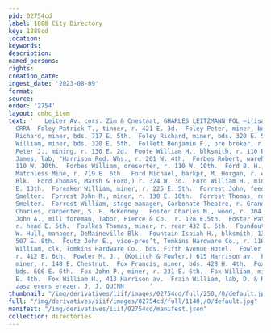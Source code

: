 ```yaml
---
pid: 02754cd
label: 1888 City Directory
key: 1888cd
location: 
keywords: 
description: 
named_persons: 
rights: 
creation_date: 
ingest_date: '2023-08-09'
format: 
source: 
order: '2754'
layout: cmhc_item
text: '   Leiter Av. cors. Zim & Cnestaat, GHARLES LEITZMANN FOL —i(isat—“(«wsé‘“‘C;!O
  CRRA  Foley Patrick T., tinner, r. 421 E. 3d.  Foley Peter, miner, bds. 717 E. 5th.  Foley
  Richard, miner, bds. 717 E. 5th.  Foley Richard, miner, bds. 320 E. 5th.  Foley
  William, miner, bds. 320 E. 5th.  Follett Benjamin F., ore broker, r. 226 W. 8th.  Folsom
  Peter J., mining, r. 130 E. 2d.  Foote William H., blksmith, r. 110 E. 6th.  Foran
  James, lab, "Harrison Red. Whs., r. 201 W. 4th.  Forbes Robert, warehouseman, r.
  110 W. 10th.  Forbes William, oresorter, r. 110 W. 10th.  Ford B. H., asst. assayer,
  Matchless Mine, r. 719 E. 6th.  Ford Michael, barkpr, M. Horgan, r. 48 Clarendon
  Blk.  Ford Thomas, Marsh & Ford,) r. 324 W. 3d.  Ford William H., miner, r. head
  E. 13th.  Foreaker William, miner, r. 225 E. 5th.  Forrest John, feeder, American
  Smelter.  Forrest John R., miner, r. 130 E. 10th.  Forrest Thomas, roaster, American
  Smelter.  Forrest William, stage manager, Carbonate Theatre, r. Grand Hotel.  Foster
  Charles, carpenter, S. F. McKenney.  Foster Charles M., wood, r. 304 E. 8th.  Foster
  John A., mill foreman, Tabor, Pierce & Co., r. 128 E.5th.  Foster Patrick, miner,
  r. head E. 5th.  Foulkes Thomas, miner, r. rear 432 E. 6th.  Foundout Mine, George
  W. Hull, manager, DeMaineville Blk.  Fountain Isaiah H., blksmith, 137 E. 6th, r.
  507 E. 8th.  Foutz John E., vice-pres’t, Tomkins Hardware Co., r. 116 W. 8th.  Foutz
  William, clk, Tomkins Hardware Co., bds. Fifth Avenue Hotel.  Fowler John T., miner,
  r. 412 E. 6th.  Fowler M. J., (Kotitch & Fowler,) 615 Harrison av.  Fowler Stephen,
  miner, r. 148 E. Chestnut.  Fox Francis, miner, bds. 428 H. 4th.  Fox John. miner,
  bds. 606 E. 6th.  Fox John P., miner, r. 231 E. 6th.  Fox William, miner, bds. 428
  E. 4th.  Fox William H., 413 Harrison av.  Frain William, lab, D. & R. G. R. R.  CALCIMINING,
  zasz erers erezer. J, J, QUINN       '
thumbnail: "/img/derivatives/iiif/images/02754cd/full/250,/0/default.jpg"
full: "/img/derivatives/iiif/images/02754cd/full/1140,/0/default.jpg"
manifest: "/img/derivatives/iiif/02754cd/manifest.json"
collection: directories
---
```

